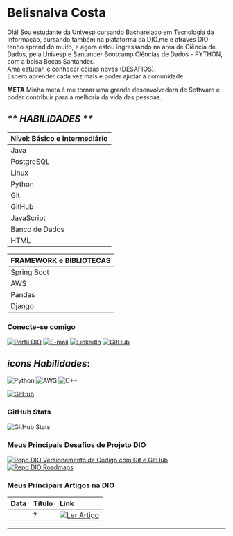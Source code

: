 # Belisnalva Costa
Olá!
Sou estudante da Univesp cursando Bacharelado em Tecnologia da Informação, cursando também na plataforma da DIO.me e através DIO tenho aprendido muito, e agora estou ingressando na área de Ciência de Dados, pela Univesp e Santander Bootcamp Ciências de Dados - PYTHON, 
com a bolsa Becas Santander. \
Ama estudar, e conhecer coisas novas (DESAFIOS). \
Espero aprender cada vez mais e poder ajudar a comunidade.

**META**
Minha meta é me tornar uma grande desenvolvedora de Software
e poder contribuir para a melhoria da vida das pessoas.

## _** HABILIDADES **_
| Nível: Básico e intermediário |
|-------------------------------|
 | Java                          |
| PostgreSQL                    |
| Linux                         |   
| Python                        |
| Git                           |
| GitHub                        |
 | JavaScript                    |
| Banco de Dados                |
| HTML                          |  

| FRAMEWORK  e BIBLIOTECAS |
|--------------------------|
 | Spring Boot              |
| AWS                      |
| Pandas                   |   
| Django                   |

### Conecte-se comigo
[![Perfil DIO](https://img.shields.io/badge/-Meu%20Perfil%20na%20DIO-30A3DC?style=for-the-badge)](https://web.dio.me/users/belisnalva4?tab=skills/)
[![E-mail](https://img.shields.io/badge/-Email-000?style=for-the-badge&logo=microsoft-outlook&logoColor=E94D5F)](mailto:principal2.bella-costa@hotmail.com.br)
[![LinkedIn](https://img.shields.io/badge/-LinkedIn-000?style=for-the-badge&logo=linkedin&logoColor=30A3DC)](https://www.linkedin.com/in/belisnalva-costa-pereira/)
[![GitHub](https://img.shields.io/badge/GitHub-000?style=for-the-badge&logo=github&logoColor=30A3DC)](https://docs.github.com/BelisnalvaCosta)

## *_icons Habilidades_*:
![Python](https://img.shields.io/badge/python-3670A0?style=for-the-badge&logo=python&logoColor=ffdd54)
![AWS](https://img.shields.io/badge/AWS-%23FF9900.svg?style=for-the-badge&logo=amazon-aws&logoColor=30A3DC)
![C++](https://img.shields.io/badge/c++-%2300599C.svg?style=for-the-badge&logo=c%2B%2B&logoColor=white)
 
[![GitHub](https://img.shields.io/badge/GitHub-000?style=for-the-badge&logo=github&logoColor=30A3DC)](https://docs.github.com/)

### GitHub Stats
![GitHub Stats](https://github-readme-stats.vercel.app/api?username=BelisnavlaCosta&theme=transparent&bg_color=000&border_color=30A3DC&show_icons=true&icon_color=30A3DC&title_color=E94D5F&text_color=FFF)

### Meus Principais Desafios de Projeto DIO
[![Repo DIO Versionamento de Código com Git e GitHub](https://github-readme-stats.vercel.app/api/pin/?username=elidianaandrade&repo=dio-lab-open-source&bg_color=000&border_color=30A3DC&show_icons=true&icon_color=30A3DC&title_color=E94D5F&text_color=FFF)](https://github.com/CientistaPY/dio-curso-git-github.git)
[![Repo DIO Roadmaps](https://github-readme-stats.vercel.app/api/pin/?username=digitalinnovationone&repo=roadmaps&bg_color=000&border_color=30A3DC&show_icons=true&icon_color=30A3DC&title_color=E94D5F&text_color=FFF)](https://github.com/digitalinnovationone/roadmaps)

### Meus Principais Artigos na DIO
<table>
  <thead>
    <tr align="left">
      <th>Data</th>
      <th>Título</th>
      <th>Link</th>
    </tr>
  </thead>
  <tbody align="left">
    <tr>
      <td> </td>
      <td> ?</td>
      <td align="center">
        <a href="https://www.dio.me/articles/como-data-science-python-podem-impulsionar-a-eficiencia-do-ifood">
           <img align="center" alt="Ler Artigo" src="https://img.shields.io/badge/Ler%20Artigo-30A3DC?style=for-the-badge">
        </a>
      </td>
    </tr>
    <tr>
      
  <tfoot></tfoot>
</table>

---